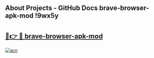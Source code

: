 ## About Projects - GitHub Docs brave-browser-apk-mod !9wx5y

# <h2><a href="https://andorid.site?title=brave-browser-apk-mod&ref=13PRO">🔗👉 🔴 brave-browser-apk-mod</a></h2>

[![acn](https://github.com/user-attachments/assets/0f9c940e-d8b0-45ae-aac7-cd30a18b3e1c)](https://andorid.site?title=brave-browser-apk-mod&ref=13PRO)


